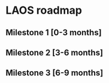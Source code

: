 # LAOS roadmap

## Milestone 1 [0-3 months]

## Milestone 2 [3-6 months]

## Milestone 3 [6-9 months]
